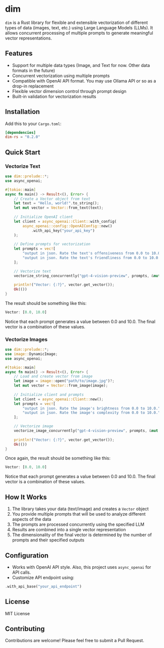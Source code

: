 # dim

`dim` is a Rust library for flexible and extensible vectorization of different types of data (images, text, etc.) using Large Language Models (LLMs). It allows concurrent processing of multiple prompts to generate meaningful vector representations.

## Features

- Support for multiple data types (Image, and Text for now. Other data formats in the future)
- Concurrent vectorization using multiple prompts
- Compatible with OpenAI API format. You may use Ollama API or so as a drop-in replacement 
- Flexible vector dimension control through prompt design
- Built-in validation for vectorization results

## Installation

Add this to your `Cargo.toml`:

```toml
[dependencies]
dim-rs = "0.2.0"
```

## Quick Start

### Vectorize Text

```rust
use dim::prelude::*;
use async_openai;

#[tokio::main]
async fn main() -> Result<(), Error> {
    // Create a Vector object from text
    let text = "Hello, world!".to_string();
    let mut vector = Vector::from_text(text);
    
    // Initialize OpenAI client
    let client = async_openai::Client::with_config(
        async_openai::config::OpenAIConfig::new()
            .with_api_key("your_api_key")
    );
    
    // Define prompts for vectorization
    let prompts = vec![
        "output in json. Rate the text's offensiveness from 0.0 to 10.0.".to_string(),
        "output in json. Rate the text's friendliness from 0.0 to 10.0.".to_string(),
    ];

    // Vectorize text
    vectorize_string_concurrently("gpt-4-vision-preview", prompts, &mut vector, client).await?;
    
    println!("Vector: {:?}", vector.get_vector());
    Ok(())
}
```
The result should be something like this:
```rust
Vector: [0.0, 10.0]
```
Notice that each prompt generates a value between 0.0 and 10.0. The final vector is a combination of these values.

### Vectorize Images

```rust
use dim::prelude::*;
use image::DynamicImage;
use async_openai;

#[tokio::main]
async fn main() -> Result<(), Error> {
    // Load and create vector from image
    let image = image::open("path/to/image.jpg")?;
    let mut vector = Vector::from_image(image);
    
    // Initialize client and prompts
    let client = async_openai::Client::new();
    let prompts = vec![
        "output in json. Rate the image's brightness from 0.0 to 10.0.".to_string(),
        "output in json. Rate the image's complexity from 0.0 to 10.0.".to_string(),
    ];

    // Vectorize image
    vectorize_image_concurrently("gpt-4-vision-preview", prompts, &mut vector, client).await?;
    
    println!("Vector: {:?}", vector.get_vector());
    Ok(())
}
```
Once again, the result should be something like this:
```rust
Vector: [0.0, 10.0]
```
Notice that each prompt generates a value between 0.0 and 10.0. The final vector is a combination of these values.

## How It Works

1. The library takes your data (text/image) and creates a `Vector` object
2. You provide multiple prompts that will be used to analyze different aspects of the data
3. The prompts are processed concurrently using the specified LLM
4. Results are combined into a single vector representation
5. The dimensionality of the final vector is determined by the number of prompts and their specified outputs

## Configuration

- Works with OpenAI API style. Also, this project uses `async_openai` for API calls. 
- Customize API endpoint using:
```rust
.with_api_base("your_api_endpoint")
```

## License

MIT License

## Contributing

Contributions are welcome! Please feel free to submit a Pull Request.